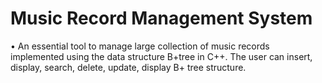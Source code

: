 # Music Record Management System
•	An essential tool to manage large collection of music records implemented using the data structure B+tree in C++. The user can insert, display, search, delete, update, display B+ tree structure.
